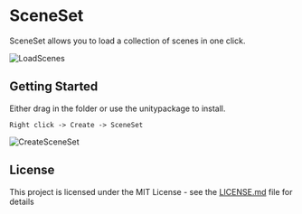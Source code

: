# SceneSet

SceneSet allows you to load a collection of scenes in one click.

![LoadScenes](https://imgur.com/Ih1asur.gif)

## Getting Started
Either drag in the folder or use the unitypackage to install. 
```
Right click -> Create -> SceneSet
```
![CreateSceneSet](https://imgur.com/2Z5dlvD.gif)


## License

This project is licensed under the MIT License - see the [LICENSE.md](https://github.com/MikkN/SceneSet/blob/master/LICENSE) file for details
